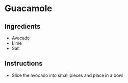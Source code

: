 # Guacamole
## Ingredients
* Avocado
* Lime
* Salt
## Instructions
* Slice the avocado into small pieces and place in a bowl
